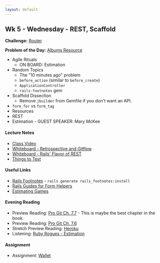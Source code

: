 ```yaml
---
layout: default
---
```


## Wk 5 - Wednesday - REST, Scaffold

**Challenge:** [Router](https://github.com/masonfmatthews/rails_assignments/blob/master/challenges/rails_router.md)

**Problem of the Day:** [Albums Resource](https://github.com/masonfmatthews/rails_assignments/blob/master/exercises/albums_resource)

* Agile Rituals
  * ON BOARD: Estimation
* Random Topics
  * The "10 minutes ago" problem
  * `before_action` (similar to `before_create`)
  * `ApplicationController`
  * `rails-footnotes` gem
* Scaffold Dissection
  * Remove `jbuilder` from Gemfile if you don't want an API.
* `form_for` vs `form_tag`
* Resources
* REST
* Estimation - GUEST SPEAKER: Mary McKee

#### Lecture Notes

* [Class Video]()
* [Whiteboard - Retrospective and Gitflow](http://tiyd-rails.s3.amazonaws.com/pictures/uploaded_files/000/000/041/original/git_branch_2.jpg?1443636497)
* [Whiteboard - Rails' Flavor of REST](http://tiyd-rails.s3.amazonaws.com/pictures/uploaded_files/000/000/042/original/REST.jpg?1443636537)
* [Things to Test](../../things_to_test)

#### Useful Links

* [Rails Footnotes](https://github.com/josevalim/rails-footnotes) - `rails generate rails_footnotes:install`
* [Rails Guides for Form Helpers](http://guides.rubyonrails.org/form_helpers.html)
* [Estimating Games](estimating_games.pdf)

#### Evening Reading

* Preview Reading: [Pro Git Ch. 7.7](http://git-scm.com/book/en/v2/Git-Tools-Reset-Demystified) - This is maybe the best chapter in the book.
* Preview Reading: [Pro Git Ch. 7.6](http://git-scm.com/book/en/v2/Git-Tools-Rewriting-History)
* Stretch Preview Reading: [Heroku](https://devcenter.heroku.com/articles/getting-started-with-rails4)
* Listening: [Ruby Rogues - Estimation](https://devchat.tv/ruby-rogues/035-rr-estimation)

#### Assignment

* Assignment: [Wallet](https://github.com/tiyd-rails-2016-01/wallet)
<!-- * Feedback: [Wallet Feedback](feedback) -->
